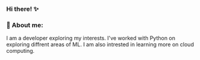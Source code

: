 ### Hi there! ✨

### 🌱 About me:
I am a developer exploring my interests. I've worked with Python on exploring diffrent areas of ML. I am also intrested in learning more on cloud computing.

<!--
**Deeksha-Athreya/Deeksha-Athreya** is a ✨ _special_ ✨ repository because its `README.md` (this file) appears on your GitHub profile.

Here are some ideas to get you started:

- 🔭 I’m currently working on ...
- 🌱 I’m currently learning ...
- 👯 I’m looking to collaborate on ...
- 🤔 I’m looking for help with ...
- 💬 Ask me about ...
- 📫 How to reach me: ...
- 😄 Pronouns: ...
- ⚡ Fun fact: ...
-->
